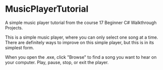 # MusicPlayerTutorial
A simple music player tutorial from the course 17 Beginner C# Walkthrough Projects.

This is a simple music player, where you can only select one song at a time. There are definitely ways to improve on this simple player, but this is in its simplest form.

When you open the .exe, click "Browse" to find a song you want to hear on your computer. Play, pause, stop, or exit the player.
